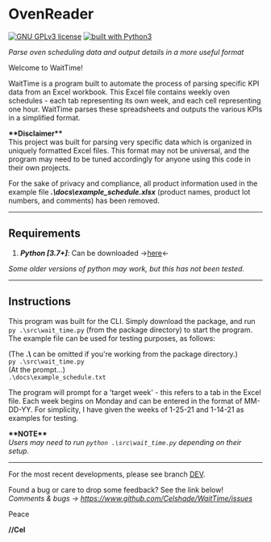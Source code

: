 # OvenReader
[![GNU GPLv3 license](https://img.shields.io/badge/license-GPLv3-blue.svg)](https://github.com/Celshade/OvenReader/blob/master/LICENSE.txt)
[![built with Python3](https://img.shields.io/badge/built%20with-Python3-green.svg)](https://www.python.org/)

_Parse oven scheduling data and output details in a more useful format_

Welcome to WaitTime!

WaitTime is a program built to automate the process of parsing specific KPI
data from an Excel workbook. This Excel file contains weekly oven schedules -
each tab representing its own week, and each cell representing one hour.
WaitTime parses these spreadsheets and outputs the various KPIs in a simplified
format.

**\*\*Disclaimer\*\*** \
This project was built for parsing very specific data which is organized in
uniquely formatted Excel files. This format may not be universal, and the
program may need to be tuned accordingly for anyone using this code in their
own projects.

For the sake of privacy and compliance, all product information used in the
example file **_.\docs\example_schedule.xlsx_** (product names, product lot
numbers, and comments) has been removed.
***

## Requirements
1. _**Python [3.7+]**_: Can be downloaded ->[here](https://www.python.org/)<-

_Some older versions of python may work, but this has not been tested._
***

## Instructions
This program was built for the CLI. Simply download the package, and
run `py .\src\wait_time.py` (from the package directory) to start the
program. The example file can be used for testing purposes, as follows:

(The **.\\** can be omitted if you're working from the package directory.) \
`py .\src\wait_time.py` \
(At the prompt...) \
`.\docs\example_schedule.txt`

The program will prompt for a 'target week' - this refers to a tab in the
Excel file. Each week begins on Monday and can be entered in the format of
MM-DD-YY. For simplicity, I have given the weeks of 1-25-21 and 1-14-21 as
examples for testing.


**\*\*NOTE\*\*** \
_Users may need to run `python .\src\wait_time.py` depending on their setup._
***

For the most recent developments, please see branch [DEV](https://github.com/Celshade/WaitTime/tree/dev).

Found a bug or care to drop some feedback? See the link below! \
_Comments & bugs -> https://www.github.com/Celshade/WaitTime/issues_

Peace

**//Cel**
